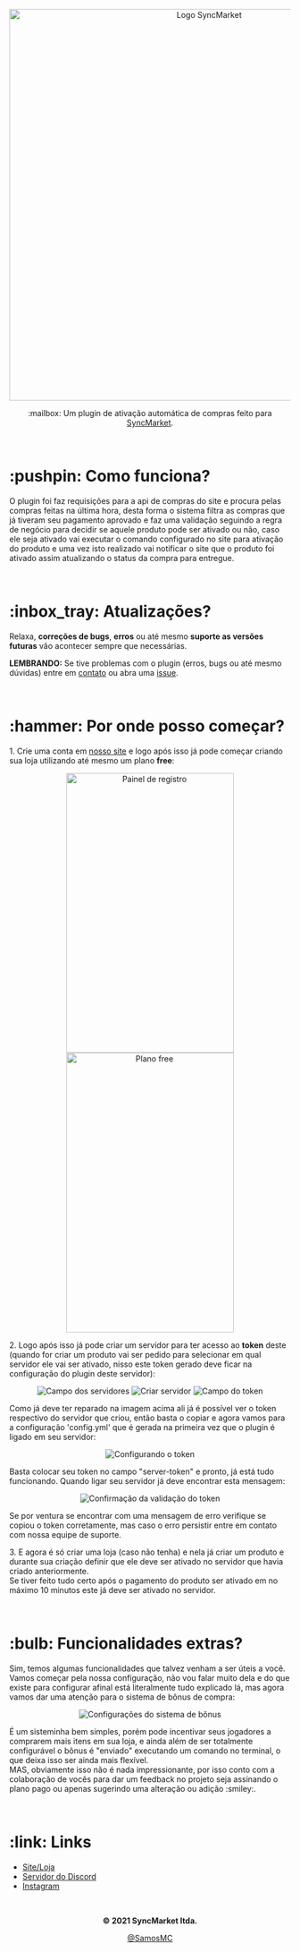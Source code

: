 <p align="center">
  <img src="https://i.imgur.com/bKcDUpC.png" width="700px" alt="Logo SyncMarket">
</p>
<p align="center">
  :mailbox: Um plugin de ativação automática de compras feito para <a href="https://www.syncmarket.com.br">SyncMarket</a>.
</p>

</br>

<h1>:pushpin: Como funciona?</h1>
<p>O plugin foi faz requisições para a api de compras do site e procura pelas compras feitas na última hora, desta forma o sistema filtra as compras que já tiveram seu pagamento aprovado e faz uma validação seguindo a regra de negócio para decidir se aquele produto pode ser ativado ou não, caso ele seja ativado vai executar o comando configurado no site para ativação do produto e uma vez isto realizado vai notificar o site que o produto foi ativado assim atualizando o status da compra para entregue.</p>

</br>

<h1>:inbox_tray: Atualizações?</h1>
<p>Relaxa, <strong>correções de bugs</strong>, <strong>erros</strong> ou até mesmo <strong>suporte as versões futuras</strong> vão acontecer sempre que necessárias.</p>
<p><strong>LEMBRANDO:</strong> Se tive problemas com o plugin (erros, bugs ou até mesmo dúvidas) entre em <a href="https://syncmarket.com.br/">contato</a> ou abra uma <a href="https://github.com/SamosMC/SyncMarket/issues">issue</a>.</p>

</br>

<h1>:hammer: Por onde posso começar?</h1>
<p>1. Crie uma conta em <a href="https://app.syncmarket.com.br/register">nosso site</a> e logo após isso já pode começar criando sua loja utilizando até mesmo um plano <strong>free</strong>:</p>
<p align="center">
  <img src="https://imgur.com/uaInGti.png" width="300px" height="500px" alt="Painel de registro">
  <img src="https://imgur.com/DC91095.png" width="300px" height="500px" alt="Plano free">
</p>

<p>2. Logo após isso já pode criar um servidor para ter acesso ao <strong>token</strong> deste (quando for criar um produto vai ser pedido para selecionar em qual servidor ele vai ser ativado, nisso este token gerado deve ficar na configuração do plugin deste servidor):</p>
<p align="center">
  <img src="https://i.imgur.com/RQC4hLm.png" alt="Campo dos servidores">
  <img src="https://imgur.com/0lPkFWT.png" alt="Criar servidor">
  <img src="https://imgur.com/l2K0Fot.png" alt="Campo do token">  
</p>

<p>Como já deve ter reparado na imagem acima ali já é possível ver o token respectivo do servidor que criou, então basta o copiar e agora vamos para a configuração 'config.yml' que é gerada na primeira vez que o plugin é ligado em seu servidor:</p>
<p align="center"><img src="https://imgur.com/0jtXJFR.png" alt="Configurando o token"></p>
<p>Basta colocar seu token no campo "server-token" e pronto, já está tudo funcionando. Quando ligar seu servidor já deve encontrar esta mensagem:</p>
<p align="center"><img src="https://imgur.com/8tN5BfU.png" alt="Confirmação da validação do token"></p>
<p>Se por ventura se encontrar com uma mensagem de erro verifique se copiou o token corretamente, mas caso o erro persistir entre em contato com nossa equipe de suporte.</p>

<p>3. E agora é só criar uma loja (caso não tenha) e nela já criar um produto e durante sua criação definir que ele deve ser ativado no servidor que havia criado anteriormente.</br>Se tiver feito tudo certo após o pagamento do produto ser ativado em no máximo 10 minutos este já deve ser ativado no servidor.</p>

</br>

<h1>:bulb: Funcionalidades extras?</h1>
<p>
Sim, temos algumas funcionalidades que  talvez venham a ser úteis a você.</br>
Vamos começar pela nossa configuração, não vou falar muito dela e do que existe para configurar afinal está literalmente tudo explicado lá, mas agora vamos dar uma atenção para o sistema de bônus de compra:
</p>
<p align="center"><img src="https://imgur.com/L7lIOmy.png" alt="Configurações do sistema de bônus"></p>
<p>
É um sisteminha bem simples, porém pode incentivar seus jogadores a comprarem mais itens em sua loja, e ainda além de ser totalmente configurável o bônus é "enviado" executando um comando no terminal, o que deixa isso ser ainda mais flexível.</br>
MAS, obviamente isso não é nada impressionante, por isso conto com a colaboração de vocês para dar um feedback no projeto seja assinando o plano pago ou apenas sugerindo uma alteração ou adição :smiley:.
</p>

</br>

<h1>:link: Links</h1>
<ul>
  <li><a href="https://syncmarket.com.br/">Site/Loja</a></li>  
  <li><a href="https://discord.syncmarket.com.br/">Servidor do Discord</a></li>
  <li><a href="https://www.instagram.com/syncmarket.com.br/">Instagram</a></li>
</ul>

</br>

<p align="center"><strong>© 2021 SyncMarket ltda.</strong></p>
<p align="center"><a href="https://twiter.com/SamosMC">@SamosMC</a></p>
